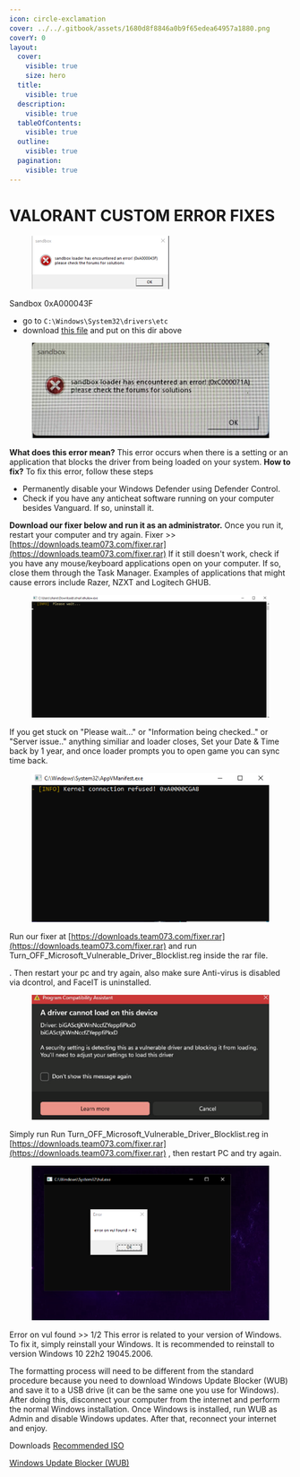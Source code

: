 ```yaml
---
icon: circle-exclamation
cover: ../../.gitbook/assets/1680d8f8846a0b9f65edea64957a1880.png
coverY: 0
layout:
  cover:
    visible: true
    size: hero
  title:
    visible: true
  description:
    visible: true
  tableOfContents:
    visible: true
  outline:
    visible: true
  pagination:
    visible: true
---
```


# VALORANT CUSTOM ERROR FIXES

<figure><img src="../../.gitbook/assets/image (1).png" alt=""><figcaption></figcaption></figure>

Sandbox 0xA000043F

* go to `C:\Windows\System32\drivers\etc`
* download [this file](https://cdn.discordapp.com/attachments/1266164513238024235/1269058242915340288/hosts?ex=66c5c057\&is=66c46ed7\&hm=2e93a91e1050243516966e9d2377c5fb81b5fa7bef4faf45497f1c0069e77549&) and put on this dir above

<figure><img src="../../.gitbook/assets/val error sandbox.png" alt=""><figcaption></figcaption></figure>

**What does this error mean?** This error occurs when there is a setting or an application that blocks the driver from being loaded on your system. **How to fix?** To fix this error, follow these steps

* Permanently disable your Windows Defender using Defender Control.
* Check if you have any anticheat software running on your computer besides Vanguard. If so, uninstall it.

**Download our fixer below and run it as an administrator.** Once you run it, restart your computer and try again. Fixer >>[ ](https://storage.eclipsed.top/moddingassociation/fixer.rar)[https://downloads.team073.com/fixer.rar](https://downloads.team073.com/fixer.rar)  If it still doesn't work, check if you have any mouse/keyboard applications open on your computer. If so, close them through the Task Manager. Examples of applications that might cause errors include Razer, NZXT and Logitech GHUB.

<figure><img src="../../.gitbook/assets/val errorr (1).png" alt=""><figcaption></figcaption></figure>

If you get stuck on "Please wait..." or "Information being checked.." or "Server issue.." anything similiar and loader closes, Set your Date & Time back by 1 year, and once loader prompts you to open game you can sync time back.

<figure><img src="../../.gitbook/assets/val errorrr.png" alt=""><figcaption></figcaption></figure>

Run our fixer at [https://downloads.team073.com/fixer.rar](https://downloads.team073.com/fixer.rar) and run Turn\_OFF\_Microsoft\_Vulnerable\_Driver\_Blocklist.reg inside the rar file.

. Then restart your pc and try again, also make sure Anti-virus is disabled via dcontrol, and FaceIT is uninstalled.

<figure><img src="../../.gitbook/assets/vall errro.png" alt=""><figcaption></figcaption></figure>

Simply run Run Turn\_OFF\_Microsoft\_Vulnerable\_Driver\_Blocklist.reg in [https://downloads.team073.com/fixer.rar](https://downloads.team073.com/fixer.rar) , then restart PC and try again.

<figure><img src="../../.gitbook/assets/image (2).png" alt=""><figcaption></figcaption></figure>

Error on vul found >> 1/2 This error is related to your version of Windows. To fix it, simply reinstall your Windows. It is recommended to reinstall to version Windows 10 22h2 19045.2006.

The formatting process will need to be different from the standard procedure because you need to download Windows Update Blocker (WUB) and save it to a USB drive (it can be the same one you use for Windows). After doing this, disconnect your computer from the internet and perform the normal Windows installation. Once Windows is installed, run WUB as Admin and disable Windows updates. After that, reconnect your internet and enjoy.

Downloads [Recommended ISO](https://files.rg-adguard.net/file/8fe3555c-9e65-138a-e204-53e90c57c20d)

[Windows Update Blocker (WUB)](https://www.sordum.org/files/downloads.php?st-windows-update-blocker)

